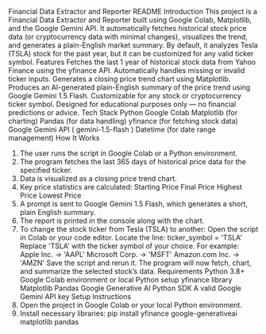 Financial Data Extractor and Reporter 
README
 Introduction
 This project is a Financial Data Extractor and Reporter built using Google Colab,
 Matplotlib, and the Google Gemini API. It automatically fetches historical stock price
 data (or cryptocurrency data with minimal changes), visualizes the trend, and
 generates a plain-English market summary.
 By default, it analyzes Tesla (TSLA) stock for the past year, but it can be customized
 for any valid ticker symbol.
 Features
 Fetches the last 1 year of historical stock data from Yahoo Finance using the
 yfinance API.
 Automatically handles missing or invalid ticker inputs.
 Generates a closing price trend chart using Matplotlib.
 Produces an AI-generated plain-English summary of the price trend using Google
 Gemini 1.5 Flash.
 Customizable for any stock or cryptocurrency ticker symbol.
 Designed for educational purposes only — no financial predictions or advice.
 Tech Stack
 Python
 Google Colab
 Matplotlib (for charting)
 Pandas (for data handling)
 yfinance (for fetching stock data)
 Google Gemini API (
 gemini-1.5-flash )
 Datetime (for date range management)
 How It Works
 1. The user runs the script in Google Colab or a Python environment.
 2. The program fetches the last 365 days of historical price data for the
 specified ticker.
 3. Data is visualized as a closing price trend chart.
 4. Key price statistics are calculated:
 Starting Price
 Final Price
 Highest Price
 Lowest Price
 5. A prompt is sent to Google Gemini 1.5 Flash, which generates a short, plain
English summary.
 6. The report is printed in the console along with the chart.
 7. To change the stock ticker from Tesla (TSLA) to another:
 Open the script in Colab or your code editor.
Locate the line:
 ticker_symbol = 'TSLA'
 Replace 
'TSLA' with the ticker symbol of your choice. For example:
 Apple Inc. → 
'AAPL'
 Microsoft Corp. → 
'MSFT'
 Amazon.com Inc. → 
'AMZN'
 Save the script and rerun it.
 The program will now fetch, chart, and summarize the selected stock’s
 data.
 Requirements
 Python 3.8+
 Google Colab environment or local Python setup
 yfinance library
 Matplotlib
 Pandas
 Google Generative AI Python SDK
 A valid Google Gemini API key
 Setup Instructions
 1. Open the project in Google Colab or your local Python environment.
 2. Install necessary libraries:
 pip install yfinance google-generativeai matplotlib pandas

